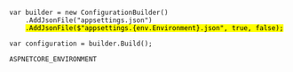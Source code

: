 <pre><code class="cs" data-trim data-noescape>
var builder = new ConfigurationBuilder()
    .AddJsonFile("appsettings.json")
    <mark>.AddJsonFile($"appsettings.{env.Environment}.json", true, false);</mark>

var configuration = builder.Build();
</code></pre>

`ASPNETCORE_ENVIRONMENT`